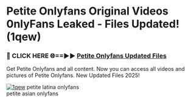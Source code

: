# Petite Onlyfans Original Videos 0nlyFans Leaked - Files Updated! (1qew)

<h3>🔴 CLICK HERE 🌐==►► <a href="https://tinyurl.com/x26r9saj" rel="nofollow">Petite Onlyfans Updated Files</a></h3>

Get Petite Onlyfans and all content. Now you can access all videos and pictures of Petite Onlyfans. New Updated Files 2025!

[![1qew](https://i.imgur.com/LkgZPqh.gif)](https://tinyurl.com/x26r9saj)
petite latina onlyfans<br>
petite asian onlyfans
